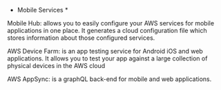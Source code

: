 * Mobile Services *

Mobile Hub: allows you to easily configure your AWS services for mobile applications 
in one place. It generates a cloud configuration file which stores information about 
those configured services. 

AWS Device Farm: is an app testing service for Android iOS and web applications. 
It allows you to test your app against a large collection of physical devices in the AWS cloud 

AWS AppSync: is a graphQL back-end for mobile and web applications.